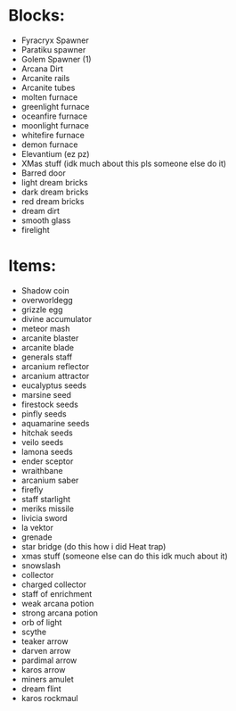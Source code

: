 # Blocks:
+ Fyracryx Spawner
+ Paratiku spawner
+ Golem Spawner (1)
+ Arcana Dirt
+ Arcanite rails
+ Arcanite tubes
+ molten furnace
+ greenlight furnace
+ oceanfire furnace
+ moonlight furnace
+ whitefire furnace
+ demon furnace
+ Elevantium (ez pz)
+ XMas stuff (idk much about this pls someone else do it)
+ Barred door
+ light dream bricks
+ dark dream bricks
+ red dream bricks
+ dream dirt
+ smooth glass
+ firelight
# Items:
+ Shadow coin
+ overworldegg
+ grizzle egg
+ divine accumulator
+ meteor mash
+ arcanite blaster
+ arcanite blade
+ generals staff
+ arcanium reflector
+ arcanium attractor
+ eucalyptus seeds
+ marsine seed
+ firestock seeds
+ pinfly seeds
+ aquamarine seeds
+ hitchak seeds
+ veilo seeds
+ lamona seeds
+ ender sceptor
+ wraithbane
+ arcanium saber
+ firefly
+ staff starlight
+ meriks missile
+ livicia sword
+ la vektor
+ grenade
+ star bridge (do this how i did Heat trap)
+ xmas stuff (someone else can do this idk much about it)
+ snowslash
+ collector
+ charged collector
+ staff of enrichment
+ weak arcana potion
+ strong arcana potion
+ orb of light
+ scythe
+ teaker arrow
+ darven arrow
+ pardimal arrow
+ karos arrow
+ miners amulet
+ dream flint
+ karos rockmaul